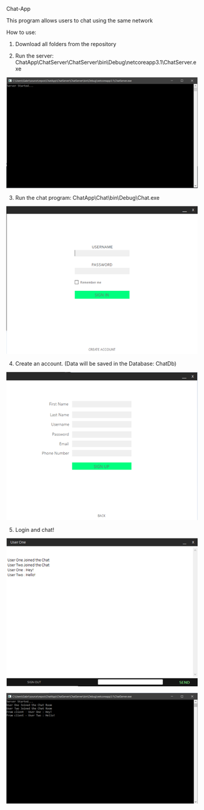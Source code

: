 Chat-App

This program allows users to chat using the same network

How to use:
1. Download all folders from the repository

2. Run the server: ChatApp\ChatServer\ChatServer\bin\Debug\netcoreapp3.1\ChatServer.exe

![Server running](https://github.com/gabrielzurc10/Chat-App/blob/master/ChatApp/Screenshots/Server-running.png?raw=true)

3. Run the chat program: ChatApp\Chat\bin\Debug\Chat.exe

![Login screen](https://github.com/gabrielzurc10/Chat-App/blob/master/ChatApp/Screenshots/Login-screen.png?raw=true)

4. Create an account. (Data will be saved in the Database: ChatDb)

![Sign up screen](https://github.com/gabrielzurc10/Chat-App/blob/master/ChatApp/Screenshots/Sign-up-screen.png?raw=true)

5. Login and chat!

![Chat screen](https://github.com/gabrielzurc10/Chat-App/blob/master/ChatApp/Screenshots/Chat-screen.png?raw=true)

![Server activity](https://github.com/gabrielzurc10/Chat-App/blob/master/ChatApp/Screenshots/Server-activity.png?raw=true)
